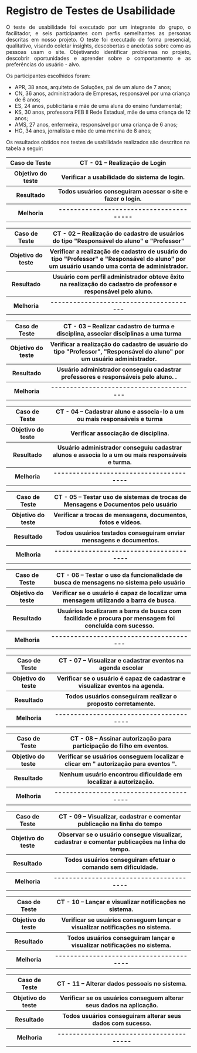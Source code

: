 # Registro de Testes de Usabilidade

<p align="justify">O teste de usabilidade foi executado por um integrante do grupo, o facilitador, e seis participantes com perfis semelhantes as personas descritas em nosso projeto. O teste foi executado de forma presencial, qualitativo, visando coletar insights, descobertas e anedotas sobre como as pessoas usam o site. Objetivando identificar problemas no projeto, descobrir oportunidades e aprender sobre o comportamento e as preferências do usuário - alvo.</p>

Os participantes escolhidos foram:

* APR, 38 anos, arquiteto de Soluções, pai de um aluno de 7 anos;
* CN, 36 anos, administradora de Empresas, responsável por uma criança de 6 anos;
* ES, 24 anos, publicitária e mãe de uma aluna do ensino fundamental;
* KS, 30 anos, professora PEB II Rede Estadual, mãe de uma criança de 12 anos;
* AMS, 27 anos, enfermeira, responsável por uma criança de 6 anos;
* HG, 34 anos, jornalista e mãe de uma menina de 8 anos;



Os resultados obtidos nos testes de usabilidade realizados são descritos na tabela a seguir:
  
  <table> 
<tr><th>Caso de Teste </th>
<th> CT - 01  – Realização de Login </th></tr>
<tr><th>Objetivo do teste</th>
  <th>Verificar a usabilidade do sistema de login.</th></tr>
<tr><th>Resultado</th>
  <th>Todos usuários conseguiram acessar o site e fazer o login.<br>
  </th></tr>
<tr><th>Melhoria</th>	
  <th>---------------------------------------</th></tr>
  </table>
  
  <table> 
<tr><th>Caso de Teste </th>
<th> CT - 02  – Realização do cadastro de usuários do tipo "Responsável do aluno" e "Professor" </th></tr>
<tr><th>Objetivo do teste</th>
  <th> Verificar a realização de cadastro de usuário do tipo "Professor" e "Responsável do aluno" por um usuário usando uma conta de administrador.</th></tr>
<tr><th>Resultado</th>
  <th>Usuário com perfil administrador obteve êxito na realização do cadastro de professor e responsável pelo aluno.<br>
  </th></tr>
<tr><th>Melhoria</th>	
  <th>---------------------------------------</th></tr>
  </table>
  
  <table> 
<tr><th>Caso de Teste </th>
<th> CT - 03  – Realizar cadastro de turma e disciplina, associar disciplinas a uma turma </th></tr>
<tr><th>Objetivo do teste</th>
  <th>Verificar a realização do cadastro de usuário do tipo "Professor", "Responsável do aluno"  por um usuário administrador.</th></tr>
<tr><th>Resultado</th>
  <th>Usuário administrador conseguiu cadastrar professores e responsáveis pelo aluno. .<br>
  </th></tr>
<tr><th>Melhoria</th>	
  <th>---------------------------------------</th></tr>
  </table>
  
   <table> 
<tr><th>Caso de Teste </th>
<th> CT - 04  – Cadastrar aluno e associa-lo a um ou mais responsáveis e turma </th></tr>
<tr><th>Objetivo do teste</th>
  <th>Verificar associação de disciplina.</th></tr>
<tr><th>Resultado</th>
  <th>Usuário administrador conseguiu cadastrar alunos e associa lo a um ou mais responsáveis e turma.<br>
  </th></tr>
<tr><th>Melhoria</th>	
  <th>---------------------------------------</th></tr>
  </table>
  
   <table> 
<tr><th>Caso de Teste </th>
<th> CT - 05  – Testar uso de sistemas de trocas de Mensagens e Documentos pelo usuário </th></tr>
<tr><th>Objetivo do teste</th>
  <th>Verificar a trocas de mensagens, documentos, fotos e vídeos.</th></tr>
<tr><th>Resultado</th>
  <th>Todos usuários testados conseguiram enviar mensagens e documentos.<br>
  </th></tr>
<tr><th>Melhoria</th>	
  <th>---------------------------------------</th></tr>
  </table>
  
  <table> 
<tr><th>Caso de Teste </th>
<th> CT - 06  –  Testar o uso da funcionalidade de busca de mensagens no sistema pelo usuário
</th></tr>
<tr><th>Objetivo do teste</th>
  <th>Verificar se o usuário é capaz de localizar uma mensagem utilizando a barra de busca.</th></tr>
<tr><th>Resultado</th>
  <th>Usuários localizaram a barra de busca com facilidade e procura por mensagem foi concluída com sucesso.<br>
  </th></tr>
<tr><th>Melhoria</th>	
  <th>---------------------------------------</th></tr>
  </table>
  
  <table> 
<tr><th>Caso de Teste </th>
<th> CT - 07  – Visualizar e cadastrar eventos na agenda escolar </th></tr>
<tr><th>Objetivo do teste</th>
  <th>Verificar se o usuário é capaz de cadastrar e visualizar eventos na agenda.</th></tr>
<tr><th>Resultado</th>
  <th>Todos usuários conseguiram realizar o proposto corretamente.<br>
  </th></tr>
<tr><th>Melhoria</th>	
  <th>---------------------------------------</th></tr>
  </table>
  
   <table> 
<tr><th>Caso de Teste </th>
<th> CT - 08  – Assinar autorização para participação do filho em eventos. </th></tr>
<tr><th>Objetivo do teste</th>
  <th> Verificar se usuários conseguem localizar e clicar em " autorização para eventos ".</th></tr>
<tr><th>Resultado</th>
  <th> Nenhum usuário encontrou dificuldade em localizar a autorização.<br>
  </th></tr>
<tr><th>Melhoria</th>	
  <th>---------------------------------------</th></tr>
  </table>
  
  <table> 
<tr><th>Caso de Teste </th>
<th> CT - 09  – Visualizar, cadastrar e comentar publicação na linha do tempo </th></tr>
<tr><th>Objetivo do teste</th>
  <th> Observar se o usuário consegue visualizar, cadastrar e comentar publicações na linha do tempo.</th></tr>
<tr><th>Resultado</th>
  <th> Todos usuários conseguiram efetuar o comando sem dificuldade.<br>
  </th></tr>
<tr><th>Melhoria</th>	
  <th>---------------------------------------</th></tr>
  </table>
  
  <table> 
<tr><th>Caso de Teste </th>
<th> CT - 10  – Lançar e visualizar notificações no sistema. </th></tr>
<tr><th>Objetivo do teste</th>
  <th> Verificar se usuários conseguem lançar e visualizar notificações no sistema.</th></tr>
<tr><th>Resultado</th>
  <th> Todos usuários conseguiram lançar e visualizar notificações no sistema.<br>
  </th></tr>
<tr><th>Melhoria</th>	
  <th>---------------------------------------</th></tr>
  </table>
  
   <table> 
<tr><th>Caso de Teste </th>
<th> CT - 11  – Alterar dados pessoais no sistema. </th></tr>
<tr><th>Objetivo do teste</th>
  <th> Verificar se os usuários conseguem alterar seus dados na aplicação.</th></tr>
<tr><th>Resultado</th>
  <th> Todos usuários conseguiram alterar seus dados com sucesso.<br>
  </th></tr>
<tr><th>Melhoria</th>	
  <th>---------------------------------------</th></tr>
  </table>
  
  
  
  
  
  
  

  
  
  
  
  
  
    

